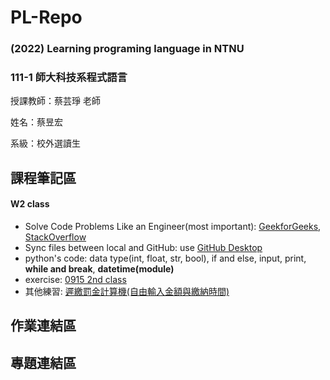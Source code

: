 # PL-Repo
### (2022) Learning programing language in NTNU

### 111-1 師大科技系程式語言  

授課教師：蔡芸琤 老師

姓名：蔡昱宏

系級：校外選讀生

## 課程筆記區
#### W2 class
* Solve Code Problems Like an Engineer(most important): [GeekforGeeks](https://www.geeksforgeeks.org/), [StackOverflow](https://stackoverflow.com/)
* Sync files between local and GitHub: use [GitHub Desktop](https://desktop.github.com/)
* python's code: data type(int, float, str, bool), if and else, input, print, **while and break**, **datetime(module)**
* exercise: [0915 2nd class](https://github.com/AndersonTsaiTW/PL-Repo/tree/main/01_Notes/exercise_0915_02of16)
* 其他練習: [遲繳罰金計算機(自由輸入金額與繳納時間)](https://github.com/AndersonTsaiTW/PL-Repo/blob/main/01_Notes/exercise_0915_02of16/fee_calaulator.ipynb)
## 作業連結區

## 專題連結區
